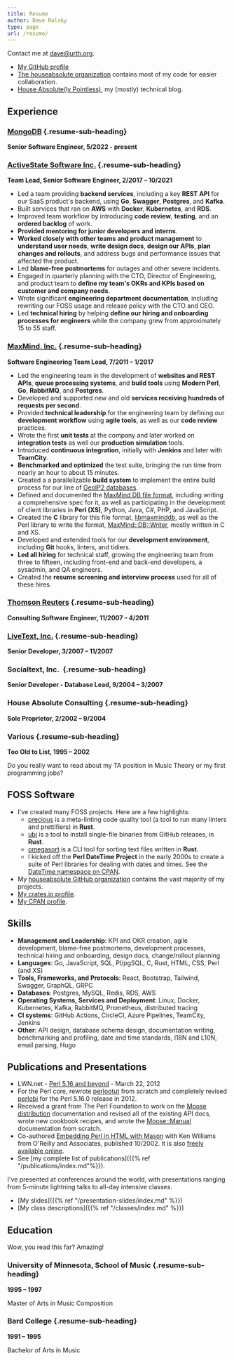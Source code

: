 ```yaml
---
title: Resume
author: Dave Rolsky
type: page
url: /resume/
---
```


<div class="web-only">

Contact me at [dave@urth.org](mailto:dave@urth.org).

- [My GitHub profile <i class="fab fa-github"
  aria-hidden="true"></i>](https://github.com/autarch/)
- [The houseabsolute organization](https://github.com/houseabsolute/) contains most of my code for
  easier collaboration.
- [House Absolute(ly Pointless)](https://blog.urth.org/), my (mostly) technical blog.

</div>

## Experience

### [MongoDB](https://www.mongodb.com/) {.resume-sub-heading}

**Senior Software Engineer, 5/2022 - present**

### [ActiveState Software Inc.](https://www.activestate.com/) {.resume-sub-heading}

**Team Lead, Senior Software Engineer, 2/2017 – 10/2021**

- Led a team providing **backend services**, including a key **REST API** for our SaaS product's
  backend, using **Go**, **Swagger**, **Postgres**, and **Kafka**.
- Built services that ran on **AWS** with **Docker**, **Kubernetes**, and **RDS**.
- Improved team workflow by introducing **code review**, **testing**, and an **ordered backlog** of
  work.
- **Provided mentoring for junior developers and interns**.
- **Worked closely with other teams and product management** to **understand user needs**, **write
  design docs**, **design our APIs**, **plan changes and rollouts**, and address bugs and
  performance issues that affected the product.
- Led **blame-free postmortems** for outages and other severe incidents.
- Engaged in quarterly planning with the CTO, Director of Engineering, and product team to **define
  my team's OKRs and KPIs based on customer and company needs**.
- Wrote significant **engineering department documentation**, including rewriting our FOSS usage and
  release policy with the CTO and CEO.
- Led **technical hiring** by helping **define our hiring and onboarding processes for engineers**
  while the company grew from approximately 15 to 55 staff.

### [MaxMind, Inc.](https://www.maxmind.com/) {.resume-sub-heading}

**Software Engineering Team Lead, 7/2011 – 1/2017**

- Led the engineering team in the development of **websites and REST APIs**, **queue processing
  systems**, and **build tools** using **Modern Perl**, **Go**, **RabbitMQ**, and **Postgres**.
- Developed and supported new and old **services receiving hundreds of requests per second**.
- Provided **technical leadership** for the engineering team by defining our **development
  workflow** using **agile tools**, as well as our **code review** practices.
- Wrote the first **unit tests** at the company and later worked on **integration tests** as well
  our **production simulation** tools.
- Introduced **continuous integration**, initially with **Jenkins** and later with **TeamCity**.
- **Benchmarked and optimized** the test suite, bringing the run time from nearly an hour to about
  15 minutes.
- Created a a parallelizable **build system** to implement the entire build process for our line of
  [GeoIP2 databases](https://dev.maxmind.com/geoip/geoip2/downloadable/).
- Defined and documented the [MaxMind DB file format](https://maxmind.github.io/MaxMind-DB/),
  including writing a comprehensive spec for it, as well as participating in the development of
  client libraries in **Perl (XS)**, Python, Java, C#, PHP, and JavaScript.
- Created the **C** library for this file format,
  [libmaxminddb](https://github.com/maxmind/libmaxminddb), as well as the Perl library to write the
  format, [MaxMind::DB::Writer](https://github.com/maxmind/MaxMind-DB-Writer-perl), mostly written
  in C and XS.
- Developed and extended tools for our **development environment**, including **Git** hooks,
  linters, and tidiers.
- **Led all hiring** for technical staff, growing the engineering team from three to fifteen,
  including front-end and back-end developers, a sysadmin, and QA engineers.
- Created the **resume screening and interview process** used for all of these hires.

### [Thomson Reuters](https://www.reuters.com/) {.resume-sub-heading}

**Consulting Software Engineer, 11/2007 – 4/2011**

### [LiveText, Inc.](https://www.livetext.com/) {.resume-sub-heading}

**Senior Developer, 3/2007 – 11/2007**

### Socialtext, Inc.  {.resume-sub-heading}

**Senior Developer - Database Lead, 9/2004 – 3/2007**

### House Absolute Consulting {.resume-sub-heading}

**Sole Proprietor, 2/2002 – 9/2004**

### Various {.resume-sub-heading}

**Too Old to List, 1995 – 2002**

Do you really want to read about my TA position in Music Theory or my first programming jobs?

## FOSS Software

- I've created many FOSS projects. Here are a few highlights:
  - [precious](https://github.com/houseabsolute/precious) is a meta-linting code quality tool (a
    tool to run many linters and prettifiers) in **Rust**.
  - [ubi](https://github.com/houseabsolute/ubi) is a tool to install single-file binaries from
    GitHub releases, in **Rust**.
  - [omegasort](https://github.com/houseabsolute/omegasort) is a CLI tool for sorting text files
    written in **Rust**.
  - I kicked off the **Perl DateTime Project** in the early 2000s to create a suite of Perl
    libraries for dealing with dates and times. See the
    [DateTime namespace on CPAN](https://metacpan.org/search?q=datetime).
- My [houseabsolute GitHub organization](https://github.com/houseabsolute?type=source) contains the
  vast majority of my projects.
- [My crates.io profile](https://crates.io/users/autarch).
- [My CPAN profile](https://metacpan.org/author/DROLSKY).

## Skills

- **Management and Leadership**: KPI and OKR creation, agile development, blame-free postmortems,
  development processes, technical hiring and onboarding, design docs, change/rollout planning
- **Languages**: Go, JavaScript, SQL, Pl/pgSQL, C, Rust, HTML, CSS, Perl (and XS)
- **Tools, Frameworks, and Protocols**: React, Bootstrap, Tailwind, Swagger, GraphQL, GRPC
- **Databases**: Postgres, MySQL, Redis, RDS, AWS
- **Operating Systems, Services and Deployment**: Linux, Docker, Kubernetes, Kafka, RabbitMQ,
  Prometheus, distributed tracing
- **CI systems**: GitHub Actions, CircleCI, Azure Pipelines, TeamCity, Jenkins
- **Other**: API design, database schema design, documentation writing, benchmarking and profiling,
  date and time standards, I18N and L10N, email parsing, Hugo

## Publications and Presentations

- LWN.net - [Perl 5.16 and beyond](https://lwn.net/Articles/487216/) - March 22, 2012
- For the Perl core, rewrote [perlootut](https://perldoc.perl.org/perlootut) from scratch and
  completely revised [perlobj](https://perldoc.perl.org/perlobj) for the Perl 5.16.0 release
  in 2012.
- Received a grant from The Perl Foundation to work on the
  [Moose distribution](https://metacpan.org/dist/Moose) documentation and revised all of the
  existing API docs, wrote new cookbook recipes, and wrote the
  [Moose::Manual](https://metacpan.org/dist/Moose/view/lib/Moose/Manual.pod) documentation from
  scratch.
- Co-authored
  [Embedding Perl in HTML with Mason](https://www.oreilly.com/library/view/embedding-perl-in/0596002254/)
  with Ken Williams from O'Reilly and Associates, published 10/2002. It is also
  [freely available online](https://masonbook.houseabsolute.com/book/).
- See [my complete list of publications]({{% ref "/publications/index.md"%}}).

I've presented at conferences around the world, with presentations ranging from 5-minute lightning
talks to all-day intensive classes.

- [My slides]({{% ref "/presentation-slides/index.md" %}})
- [My class descriptions]({{% ref "/classes/index.md" %}})

## Education

Wow, you read this far? Amazing!

### University of Minnesota, School of Music {.resume-sub-heading}

**1995 – 1997**

Master of Arts in Music Composition

### Bard College {.resume-sub-heading}

**1991 – 1995**

Bachelor of Arts in Music

